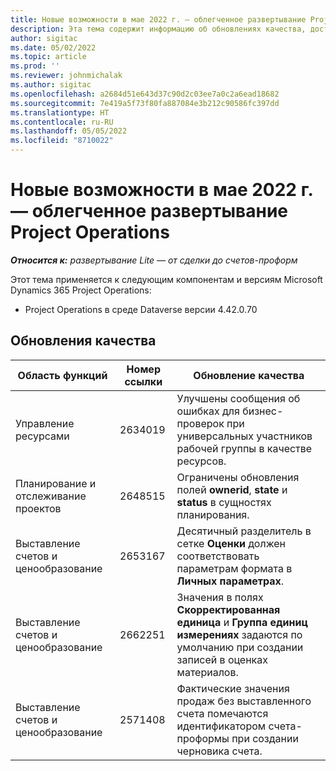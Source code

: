 ```yaml
---
title: Новые возможности в мае 2022 г. — облегченное развертывание Project Operations
description: Эта тема содержит информацию об обновлениях качества, доступных в выпуске облегченного развертывания Microsoft Dynamics 365 Project Operations за май 2022 года.
author: sigitac
ms.date: 05/02/2022
ms.topic: article
ms.prod: ''
ms.reviewer: johnmichalak
ms.author: sigitac
ms.openlocfilehash: a2684d51e643d37c90d2c03ee7a0c2a6ead18682
ms.sourcegitcommit: 7e419a5f73f80fa887084e3b212c90586fc397dd
ms.translationtype: HT
ms.contentlocale: ru-RU
ms.lasthandoff: 05/05/2022
ms.locfileid: "8710022"
---
```

# <a name="whats-new-may-2022---project-operations-lite-deployment"></a>Новые возможности в мае 2022 г. — облегченное развертывание Project Operations

_**Относится к:** развертывание Lite — от сделки до счетов-проформ_

Этот тема применяется к следующим компонентам и версиям Microsoft Dynamics 365 Project Operations:

- Project Operations в среде Dataverse версии 4.42.0.70

## <a name="quality-updates"></a>Обновления качества

| Область функций | Номер ссылки | Обновление качества |
| --- | --- | --- |
| Управление ресурсами | 2634019 | Улучшены сообщения об ошибках для бизнес-проверок при универсальных участников рабочей группы в качестве ресурсов. |
| Планирование и отслеживание проектов | 2648515 | Ограничены обновления полей **ownerid**, **state** и **status** в сущностях планирования. |
| Выставление счетов и ценообразование | 2653167 | Десятичный разделитель в сетке **Оценки** должен соответствовать параметрам формата в **Личных параметрах**. |
| Выставление счетов и ценообразование| 2662251 | Значения в полях **Скорректированная единица** и **Группа единиц измерениях** задаются по умолчанию при создании записей в оценках материалов. |
| Выставление счетов и ценообразование| 2571408 | Фактические значения продаж без выставленного счета помечаются идентификатором счета-проформы при создании черновика счета. |
